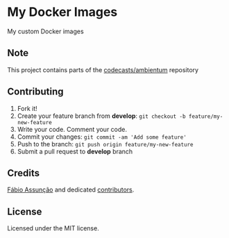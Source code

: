 # My Docker Images
My custom Docker images

## Note
This project contains parts of the [codecasts/ambientum](https://github.com/codecasts/ambientum) repository

## Contributing

1. Fork it!
2. Create your feature branch from **develop**: `git checkout -b feature/my-new-feature`
3. Write your code. Comment your code.
4. Commit your changes: `git commit -am 'Add some feature'`
5. Push to the branch: `git push origin feature/my-new-feature`
6. Submit a pull request to **develop** branch

## Credits

[Fábio Assunção](https://github.com/fabioassuncao) and dedicated [contributors](https://github.com/fabioassuncao/docker-images/graphs/contributors).

## License

Licensed under the MIT license.